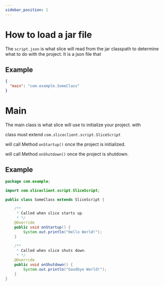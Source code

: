 ```yaml
---
sidebar_position: 1
---
```


# How to load a jar file

The `script.json` is what slice will read from the jar classpath
to determine what to do with the project. It is a json file that

## Example

```json
{
  "main": "com.example.SomeClass"
}
```


# Main

The main class is what slice will use to initialize your project. with

class must extend `com.sliceclient.script.SliceScript`

will call Method `onStartup()` once the project is initialized.

will call Method `onShutdown()` once the project is shutdown.

## Example

```java
package com.example;

import com.sliceclient.script.SliceScript;

public class SomeClass extends SliceScript {

    /**
     * Called when slice starts up.
     * */
    @Override
    public void onStartup() {
        System.out.println("Hello World!");
    }
    
    /**
     * Called when slice shuts down.
     * */
    @Override
    public void onShutdown() {
        System.out.println("Goodbye World!");
    }
}
```
